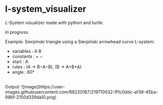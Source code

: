 # l-system_visualizer
L-System visualizer made with python and turtle.

<i>In progress.</i>

Example: Sierpinski triangle using a Sierpiński arrowhead curve L-system:
   - variables : A B
   - constants : + −
   - start  : A
   - rules  : (A → B−A−B), (B → A+B+A)
   - angle  : 60°
</br>    
Output:
![image](https://user-images.githubusercontent.com/66220187/219710032-ff1c0ddc-af39-45ba-986f-2150d339da10.png)

